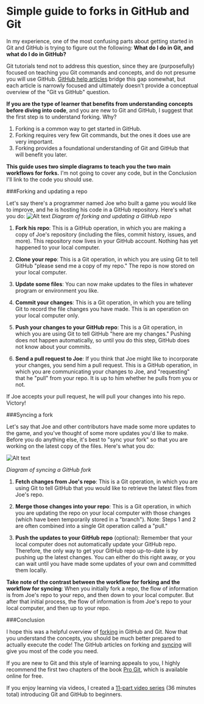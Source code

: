 Simple guide to forks in GitHub and Git
==========================================

In my experience, one of the most confusing parts about getting started in Git and GitHub is trying to figure out the following: **What do I do in Git, and what do I do in GitHub?**

Git tutorials tend not to address this question, since they are (purposefully) focused on teaching you Git commands and concepts, and do not presume you will use GitHub. [GitHub help articles](https://help.github.com/) bridge this gap somewhat, but each article is narrowly focused and ultimately doesn't provide a conceptual overview of the "Git vs GitHub" question.

**If you are the type of learner that benefits from understanding concepts before diving into code**, and you are new to Git and GitHub, I suggest that the first step is to understand forking. Why?

1. Forking is a common way to get started in GitHub.
2. Forking requires very few Git commands, but the ones it does use are very important.
3. Forking provides a foundational understanding of Git and GitHub that will benefit you later.

**This guide uses two simple diagrams to teach you the two main workflows for forks.** I'm not going to cover any code, but in the Conclusion I'll link to the code you should use.

###Forking and updating a repo

Let's say there's a programmer named Joe who built a game you would like to improve, and he is hosting his code in a GitHub repository. Here's what you do:
![Alt text](https://app.yinxiang.com/shard/s14/sh/ff60f113-2880-47b0-ba99-c296803dbe7d/700ebd0916916079da437d9e231f73d4/res/8aab524b-6ea1-4a2f-b03b-143f12b0e71b/github1.png)
*Diagram of forking and updating a GitHub repo*

1. **Fork his repo**: This is a GitHub operation, in which you are making a copy of Joe's repository (including the files, commit history, issues, and more). This repository now lives in your GitHub account. Nothing has yet happened to your local computer.

2. **Clone your repo**: This is a Git operation, in which you are using Git to tell GitHub "please send me a copy of my repo." The repo is now stored on your local computer.

3. **Update some files**: You can now make updates to the files in whatever program or environment you like.

4. **Commit your changes**: This is a Git operation, in which you are telling Git to record the file changes you have made. This is an operation on your local computer only.

5. **Push your changes to your GitHub repo**: This is a Git operation, in which you are using Git to tell GitHub "here are my changes." Pushing does not happen automatically, so until you do this step, GitHub does not know about your commits.

6. **Send a pull request to Joe**: If you think that Joe might like to incorporate your changes, you send him a pull request. This is a GitHub operation, in which you are communicating your changes to Joe, and "requesting" that he "pull" from your repo. It is up to him whether he pulls from you or not.

If Joe accepts your pull request, he will pull your changes into his repo. Victory!

###Syncing a fork

Let's say that Joe and other contributors have made some more updates to the game, and you've thought of some more updates you'd like to make. Before you do anything else, it's best to "sync your fork" so that you are working on the latest copy of the files. Here's what you do:

![Alt text](https://app.yinxiang.com/shard/s14/sh/ff60f113-2880-47b0-ba99-c296803dbe7d/700ebd0916916079da437d9e231f73d4/res/9ae7ff2b-ebda-478b-ac57-002e92ffde72/github2.png)

*Diagram of syncing a GitHub fork*

1. **Fetch changes from Joe's repo**: This is a Git operation, in which you are using Git to tell GitHub that you would like to retrieve the latest files from Joe's repo.

2. **Merge those changes into your repo**: This is a Git operation, in which you are updating the repo on your local computer with those changes (which have been temporarily stored in a "branch"). Note: Steps 1 and 2 are often combined into a single Git operation called a "pull."

3. **Push the updates to your GitHub repo** (optional): Remember that your local computer does not automatically update your GitHub repo. Therefore, the only way to get your GitHub repo up-to-date is by pushing up the latest changes. You can either do this right away, or you can wait until you have made some updates of your own and committed them locally.

**Take note of the contrast between the workflow for forking and the workflow for syncing**: When you initially fork a repo, the flow of information is from Joe's repo to your repo, and then down to your local computer. But after that initial process, the flow of information is from Joe's repo to your local computer, and then up to your repo.

###Conclusion

I hope this was a helpful overview of [forking](https://help.github.com/articles/fork-a-repo) in GitHub and Git. Now that you understand the concepts, you should be much better prepared to actually execute the code! The GitHub articles on forking and [syncing](https://help.github.com/articles/syncing-a-fork) will give you most of the code you need.

If you are new to Git and this style of learning appeals to you, I highly recommend the first two chapters of the book [Pro Git](http://git-scm.com/book), which is available online for free.

If you enjoy learning via videos, I created a [11-part video series](http://www.dataschool.io/git-and-github-videos-for-beginners/)  (36 minutes total) introducing Git and GitHub to beginners.